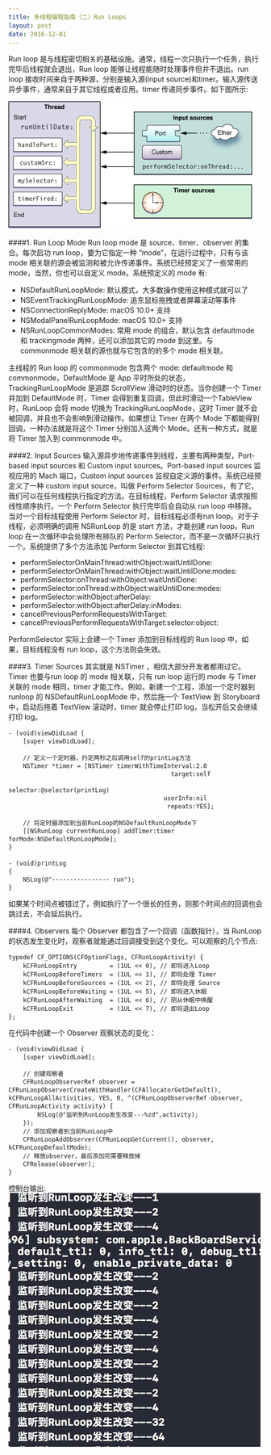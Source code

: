 ```yaml
---
title: 多线程编程指南（二）Run Loops
layout: post
date: 2016-12-01
---
```



Run loop 是与线程密切相关的基础设施。通常，线程一次只执行一个任务，执行完毕后线程就会退出，Run loop 能够让线程能随时处理事件但并不退出。run loop 接收时间来自于两种源，分别是输入源(input source)和timer。输入源传送异步事件，通常来自于其它线程或者应用。timer 传递同步事件。如下图所示:

![](/images/Runloops/runloop.jpg)

####1. Run Loop Mode
Run loop mode 是 source、timer、observer 的集合。每次启功 run loop，要为它指定一种 “mode”，在运行过程中，只有与该 mode 相关联的源会被监测和被允许传递事件。系统已经预定义了一些常用的 mode，当然，你也可以自定义 mode。系统预定义的 mode 有:

* NSDefaultRunLoopMode: 默认模式，大多数操作使用这种模式就可以了
* NSEventTrackingRunLoopMode: 追东鼠标拖拽或者屏幕滚动等事件
* NSConnectionReplyMode: macOS 10.0+ 支持
* NSModalPanelRunLoopMode: macOS 10.0+ 支持
* NSRunLoopCommonModes: 常用 mode 的组合，默认包含 defaultmode 和 trackingmode 两种，还可以添加其它的 mode 到这里。与 commonmode 相关联的源也就与它包含的的多个 mode 相关联。

主线程的 Run loop 的 commonmode 包含两个 mode: defaultmode 和 commonmode，DefaultMode 是 App 平时所处的状态，TrackingRunLoopMode 是追踪 ScrollView 滑动时的状态。当你创建一个 Timer 并加到 DefaultMode 时，Timer 会得到重复回调，但此时滑动一个TableView时，RunLoop 会将 mode 切换为 TrackingRunLoopMode，这时 Timer 就不会被回调，并且也不会影响到滑动操作。如果想让 Timer 在两个 Mode 下都能得到回调，一种办法就是将这个 Timer 分别加入这两个 Mode。还有一种方式，就是将 Timer 加入到 commonmode 中。

####2. Input Sources
输入源异步地传递事件到线程，主要有两种类型，Port-based input sources 和 Custom input sources。Port-based input sources 监视应用的 Mach  端口，Custom input sources 监视自定义源的事件。系统已经预定义了一种 custom input source，叫做 Perform Selector Sources，有了它，我们可以在任何线程执行指定的方法。在目标线程，Perform Selector 请求按照线性顺序执行。一个 Perform Selector 执行完毕后会自动从 run loop 中移除。当对一个目标线程使用 Perform Selector 时，目标线程必须有run loop。对于子线程，必须明确的调用 NSRunLoop 的是 start 方法，才能创建 run loop。Run loop 在一次循环中会处理所有排队的 Perform Selector，而不是一次循环只执行一个。系统提供了多个方法添加 Perform Selector 到其它线程:
 
* performSelectorOnMainThread:withObject:waitUntilDone:
* performSelectorOnMainThread:withObject:waitUntilDone:modes:
* performSelector:onThread:withObject:waitUntilDone:
* performSelector:onThread:withObject:waitUntilDone:modes:
* performSelector:withObject:afterDelay:
* performSelector:withObject:afterDelay:inModes:
* cancelPreviousPerformRequestsWithTarget:
* cancelPreviousPerformRequestsWithTarget:selector:object:

PerformSelector 实际上会建一个 Timer 添加到目标线程的 Run loop 中，如果，目标线程没有 run loop，这个方法则会失效。

####3. Timer Sources
其实就是 NSTimer ，相信大部分开发者都用过它。Timer 也要与run loop 的 mode 相关联，只有 run loop 运行的 mode 与 Timer 关联的 mode 相同，timer 才能工作。例如，新建一个工程，添加一个定时器到 runloop 的 NSDefaultRunLoopMode 中，然后拖一个 TextView 到 Storyboard 中，启动后拖着 TextView 滚动时，timer 就会停止打印 log，当松开后又会继续打印 log。

~~~objc
- (void)viewDidLoad {
    [super viewDidLoad];

    // 定义一个定时器，约定两秒之后调用self的printLog方法
    NSTimer *timer = [NSTimer timerWithTimeInterval:2.0
                                             target:self
                                           selector:@selector(printLog)
                                           userInfo:nil
                                            repeats:YES];
    
    // 将定时器添加到当前RunLoop的NSDefaultRunLoopMode下
    [[NSRunLoop currentRunLoop] addTimer:timer forMode:NSDefaultRunLoopMode];
}

- (void)printLog
{
    NSLog(@"---------------- run");
}
~~~
如果某个时间点被错过了，例如执行了一个很长的任务，则那个时间点的回调也会跳过去，不会延后执行。

####4. Observers
每个 Observer 都包含了一个回调（函数指针），当 RunLoop 的状态发生变化时，观察者就能通过回调接受到这个变化。可以观察的几个节点:

~~~objc
typedef CF_OPTIONS(CFOptionFlags, CFRunLoopActivity) {
    kCFRunLoopEntry         = (1UL << 0), // 即将进入Loop
    kCFRunLoopBeforeTimers  = (1UL << 1), // 即将处理 Timer
    kCFRunLoopBeforeSources = (1UL << 2), // 即将处理 Source
    kCFRunLoopBeforeWaiting = (1UL << 5), // 即将进入休眠
    kCFRunLoopAfterWaiting  = (1UL << 6), // 刚从休眠中唤醒
    kCFRunLoopExit          = (1UL << 7), // 即将退出Loop
};
~~~
在代码中创建一个 Observer 观察状态的变化：

~~~objc
- (void)viewDidLoad {
    [super viewDidLoad];
    
    // 创建观察者
    CFRunLoopObserverRef observer = CFRunLoopObserverCreateWithHandler(CFAllocatorGetDefault(), kCFRunLoopAllActivities, YES, 0, ^(CFRunLoopObserverRef observer, CFRunLoopActivity activity) {
        NSLog(@"监听到RunLoop发生改变---%zd",activity);
    });
    // 添加观察者到当前RunLoop中
    CFRunLoopAddObserver(CFRunLoopGetCurrent(), observer, kCFRunLoopDefaultMode);
    // 释放observer，最后添加完需要释放掉
    CFRelease(observer);
}
~~~
控制台输出:
![](images/Runloops/runlooplog.jpg )
